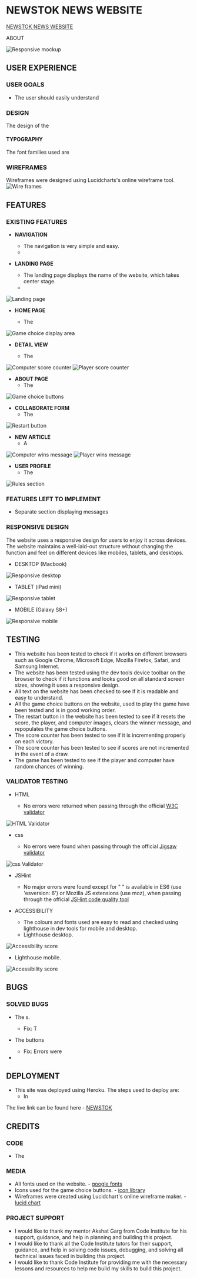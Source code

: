 # NEWSTOK NEWS WEBSITE
[NEWSTOK NEWS WEBSITE](https://github.com/md-ash-dot/newstok)

ABOUT

![Responsive mockup](/)

## USER EXPERIENCE

### USER GOALS

- The user should easily understand


### DESIGN

The design of the 

#### TYPOGRAPHY

The font families used are 
 
### WIREFRAMES

Wireframes were designed using Lucidcharts's online wireframe tool.
![Wire frames](/)
 
## FEATURES

### EXISTING FEATURES

- **NAVIGATION**

  - The navigation is very simple and easy.
  - 

- **LANDING PAGE**

  - The landing page displays the name of the website, which takes center stage.
  - 
  
![Landing page](/)

- **HOME PAGE**

  - The 

![Game choice display area](/)

- **DETAIL VIEW**

  - The 

![Computer score counter](/)
![Player score counter](/)

- **ABOUT PAGE**
  - The 
  
![Game choice buttons](/)

- **COLLABORATE FORM**
  - The 

![Restart button](/)

- **NEW ARTICLE**
  - A

![Computer wins message](/)
![Player wins message](/)

- **USER PROFILE**
  - The 

![Rules section](/)

### FEATURES LEFT TO IMPLEMENT

- Separate section displaying messages 

### RESPONSIVE DESIGN

The website uses a responsive design for users to enjoy it across devices. The website maintains a well-laid-out structure without changing the function and feel on different devices like mobiles, tablets, and desktops.

- DESKTOP (Macbook)
  
![Responsive desktop](/)

- TABLET (iPad mini)
  
![Responsive tablet](/)

- MOBILE (Galaxy S8+)
  
![Responsive mobile](/)

## TESTING

- This website has been tested to check if it works on different browsers such as Google Chrome, Microsoft Edge, Mozilla Firefox, Safari, and Samsung Internet.
- The website has been tested using the dev tools device toolbar on the browser to check if it functions and looks good on all standard screen sizes, showing it uses a responsive design.
- All text on the website has been checked to see if it is readable and easy to understand.
- All the game choice buttons on the website, used to play the game have been tested and is in good working order.
- The restart button in the website has been tested to see if it resets the score, the player, and computer images, clears the winner message, and repopulates the game choice buttons.
- The score counter has been tested to see if it is incrementing properly on each victory.
- The score counter has been tested to see if scores are not incremented in the event of a draw.
- The game has been tested to see if the player and computer have random chances of winning.

### VALIDATOR TESTING

- HTML

  - No errors were returned when passing through the official [W3C validator](https://validator.w3.org/)

![HTML Validator](/)

- css

  - No errors were found when passing through the official [Jigsaw validator](https://jigsaw.w3.org/css-validator/)

![css Validator](/)

- JSHint

  - No major errors were found except for " " is available in ES6 (use 'esversion: 6') or Mozilla JS extensions (use moz), when passing through the official [JSHint code quality tool](https://jshint.com/)

- ACCESSIBILITY
  
  - The colours and fonts used are easy to read and checked using lighthouse in dev tools for mobile and desktop.
  - Lighthouse desktop.

![Accessibility score](/)

 - Lighthouse mobile.

![Accessibility score](/)

## BUGS

### SOLVED BUGS

- The s.

  - Fix: T

- The buttons

  - Fix: Errors were 

-

## DEPLOYMENT

- This site was deployed using Heroku. The steps used to deploy are:
  - In 

The live link can be found here - [NEWSTOK]()

## CREDITS

### CODE

- The

### MEDIA
- All fonts used on the website. - [google fonts](https://fonts.google.com/)
- Icons used for the game choice buttons. - [icon library](https://icon-library.com/)
- Wireframes were created using Lucidchart's online wireframe maker. -[lucid chart](https://www.lucidchart.com/pages/landing/wireframe-software?utm_source=google&utm_medium=cpc&utm_campaign=_chart_en_tier1_mixed_search_brand_bmm_&km_CPC_CampaignId=1490375424&km_CPC_AdGroupID=55688906577&km_CPC_Keyword=%2Blucid%20chart%20%2Bwireframe&km_CPC_MatchType=b&km_CPC_ExtensionID=&km_CPC_Network=g&km_CPC_AdPosition=&km_CPC_Creative=475760219039&km_CPC_TargetID=kwd-467383918265&km_CPC_Country=9044957&km_CPC_Device=c&km_CPC_placement=&km_CPC_target=&gclid=CjwKCAjwxaanBhBQEiwA84TVXCOZ25eNUeSYYoYKF_NLT8P31RTGKZoFXjLCmZri5FDf4GIh3FxJAhoCB_QQAvD_BwE)

### PROJECT SUPPORT
- I would like to thank my mentor Akshat Garg from Code Institute for his support, guidance, and help in planning and building this project.
- I would like to thank all the Code Institute tutors for their support, guidance, and help in solving code issues, debugging, and solving all technical issues faced in building this project.
- I would like to thank Code Institute for providing me with the necessary lessons and resources to help me build my skills to build this project.